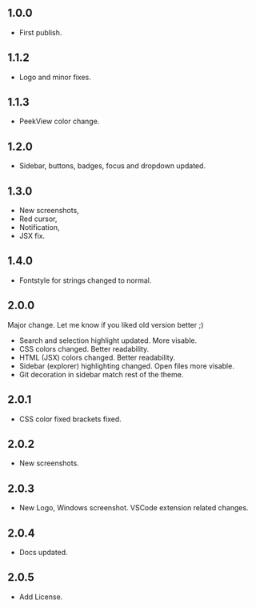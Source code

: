 ## 1.0.0

* First publish.

## 1.1.2

* Logo and minor fixes.

## 1.1.3

* PeekView color change.

## 1.2.0

* Sidebar, buttons, badges, focus and dropdown updated.

## 1.3.0

* New screenshots,
* Red cursor,
* Notification,
* JSX fix.

## 1.4.0

* Fontstyle for strings changed to normal.

## 2.0.0

Major change. Let me know if you liked old version better ;)

* Search and selection highlight updated. More visable.
* CSS colors changed. Better readability.
* HTML (JSX) colors changed. Better readability.
* Sidebar (explorer) highlighting changed. Open files more visable.
* Git decoration in sidebar match rest of the theme.

## 2.0.1

* CSS color fixed brackets fixed.

## 2.0.2

* New screenshots.

## 2.0.3

* New Logo, Windows screenshot. VSCode extension related changes.

## 2.0.4

* Docs updated.

## 2.0.5

* Add License.
